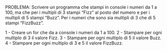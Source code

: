 PROBLEMA: Scrivere un programma che stampi in console i numeri da 1 a 100, ma che per i multipli di 3 stampi “Fizz” al posto del numero e per i multipli di 5 stampi “Buzz”. Per i numeri che sono sia multipli di 3 che di 5 stampi “FizzBuzz”.


1 - Creare un for che da a console i numeri da 1 a 100.
2 - Stampare per ogni multiplo di 3 il valore Fizz.
3 - Stampare per ogni multiplo di 5 il valore Buzz.
4 - Stampare per ogni multiplo di 3 e 5 il valore FizzBuzz.